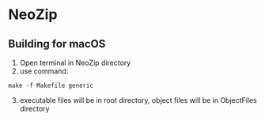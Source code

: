 # NeoZip


## Building for macOS
1. Open terminal in NeoZip directory
2. use command:
```
make -f Makefile generic
```
3. executable files will be in root directory, object files will be in ObjectFiles directory
